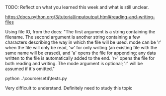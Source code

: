 TODO: Reflect on what you learned this week and what is still unclear.

https://docs.python.org/3/tutorial/inputoutput.html#reading-and-writing-files

Using file IO, from the docs:
"The first argument is a string containing the filename. The second
argument is another string containing a few characters describing the
way in which the file will be used. mode can be 'r' when the file will
only be read, 'w' for only writing (an existing file with the same name
will be erased), and 'a' opens the file for appending; any data written
to the file is automatically added to the end. 'r+' opens the file for
both reading and writing. The mode argument is optional; 'r' will be
assumed if it's omitted."

python ..\course\set4\tests.py

Very difficult to understand. Definitely need to study this topic
